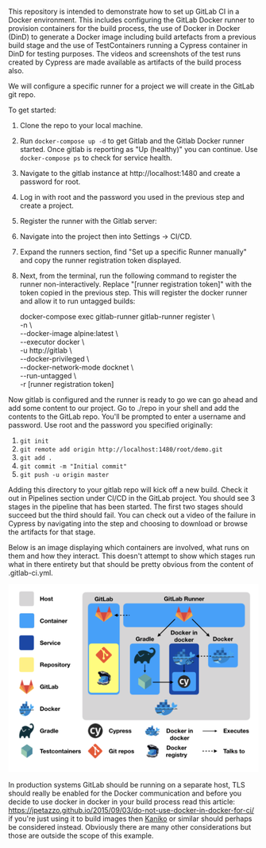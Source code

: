 This repository is intended to demonstrate how to set up GitLab CI in a Docker environment. This includes configuring the GitLab Docker runner to provision containers for the build process, the use of Docker in Docker (DinD) to generate a Docker image including build artefacts from a previous build stage and the use of TestContainers running a Cypress container in DinD for testing purposes. The videos and screenshots of the test runs created by Cypress are made available as artifacts of the build process also.

We will configure a specific runner for a project we will create in the GitLab git repo.

To get started:

1. Clone the repo to your local machine. 
1. Run `docker-compose up -d` to get Gitlab and the Gitlab Docker runner started. Once gitlab is reporting as "Up (healthy)" you can continue. Use `docker-compose ps` to check for service health.
1. Navigate to the gitlab instance at http://localhost:1480 and create a password for root.
1. Log in with root and the password you used in the previous step and create a project.
1. Register the runner with the Gitlab server:
  1. Navigate into the project then into Settings -> CI/CD.
  1. Expand the runners section, find "Set up a specific Runner manually" and copy the runner registration token displayed.
  1. Next, from the terminal, run the following command to register the runner non-interactively. Replace "[runner registration token]" with the token copied in the previous step. This will register the docker runner and allow it to run untagged builds:

	   docker-compose exec gitlab-runner gitlab-runner register \\  
			-n \\  
			--docker-image alpine:latest \\  
			--executor docker \\  
			-u http://gitlab \\  
			--docker-privileged \\  
			--docker-network-mode docknet \\  
			--run-untagged \\  
			-r [runner registration token]

Now gitlab is configured and the runner is ready to go we can go ahead and add some content to our project. Go to ./repo in your shell and add the contents to the GitLab repo. You'll be prompted to enter a username and password. Use root and the password you specified originally:

1. `git init`
1. `git remote add origin http://localhost:1480/root/demo.git`
1. `git add .`
1. `git commit -m "Initial commit"`
1. `git push -u origin master`


Adding this directory to your gitlab repo will kick off a new build. Check it out in Pipelines section under CI/CD in the GitLab project. You should see 3 stages in the pipeline that has been started. The first two stages should succeed but the third should fail. You can check out a video of the failure in Cypress by navigating into the step and choosing to download or browse the artifacts for that stage. 

Below is an image displaying which containers are involved, what runs on them and how they interact. This doesn't attempt to show which stages run what in there entirety but that should be pretty obvious from the content of .gitlab-ci.yml. 

![Architecture](architecture.png)

In production systems GitLab should be running on a separate host, TLS should really be enabled for the Docker communication and before you decide to use docker in docker in your build process read this article: https://jpetazzo.github.io/2015/09/03/do-not-use-docker-in-docker-for-ci/ if you're just using it to build images then [Kaniko](https://github.com/GoogleContainerTools/kaniko) or similar should perhaps be considered instead. Obviously there are many other considerations but those are outside the scope of this example.
